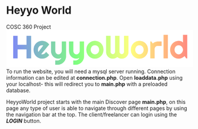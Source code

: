 # Heyyo World
COSC 360 Project
![hyw_logo](/images/Title.png)
  To run the website, you will need a mysql server running. Connection information can be edited at **connection.php**. Open **loaddata.php** using your localhost- this will redirect you to **main.php** with a preloaded database.

HeyyoWorld project starts with the main Discover page **main.php**, on this page any type of user is able to navigate through different pages by using the navigation bar at the top. The client/freelancer can login using the _**LOGIN**_ button.
